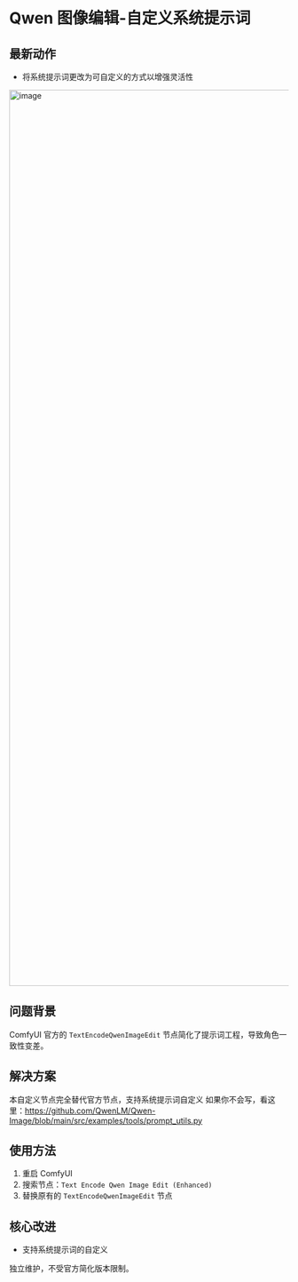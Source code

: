 # Qwen 图像编辑-自定义系统提示词


## 最新动作
- 将系统提示词更改为可自定义的方式以增强灵活性

<img width="2172" height="1614" alt="image" src="https://github.com/user-attachments/assets/221e0e7a-4c62-42f6-92e3-6a76beb00cfe" />


## 问题背景

ComfyUI 官方的 `TextEncodeQwenImageEdit` 节点简化了提示词工程，导致角色一致性变差。

## 解决方案

本自定义节点完全替代官方节点，支持系统提示词自定义
如果你不会写，看这里：https://github.com/QwenLM/Qwen-Image/blob/main/src/examples/tools/prompt_utils.py

## 使用方法

1. 重启 ComfyUI
2. 搜索节点：`Text Encode Qwen Image Edit (Enhanced)`
3. 替换原有的 `TextEncodeQwenImageEdit` 节点


## 核心改进

- 支持系统提示词的自定义

独立维护，不受官方简化版本限制。
